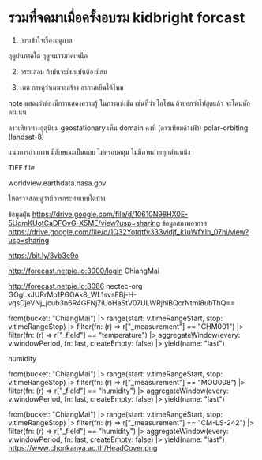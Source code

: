 # รวมที่จดมาเมื่อครั้งอบรม kidbright forcast
1. การเข้าใจเรื่องฤดูกาล

ฤดูฝนภาคใต้ ฤดูหนาวภาคเหนือ

2. กระแสลม
ถ้ามันจะมีฝนมันต้องมีลม

3. เฆต การดูว่าเมฆจะสร้าง อากาศเย็นได้ไหม

 note แสดงว่าต้องมีการแสดงความรู้ ในการแข่งขัน
เช่นที่ว่า โอโซน ถ้าบอกว่าไปสูดแล้ว จะโดนหักคะแนน

ดาวเทียวทางอุตุนิยม
geostationary เห็น domain คงที่ (ดาวเทียมค้างฟ้า)
polar-orbiting (landsat-8)

แนวการถ่ายภาพ มีลักษณะเป็นแถบ ไม่ครอบคลุม ไม่มีภาพถ่ายทุกตำแหน่ง

TIFF file 

worldview.earthdata.nasa.gov

ให้ตรวจสอบดูว่ามีการกระทำแบบใดบ้าง 

 
 ข้อมูลฝุ่น
https://drive.google.com/file/d/10610N98HX0E-5UdmKUotCaDFGvG-X5ME/view?usp=sharing
ข้อมูลสภาพอากาศ
https://drive.google.com/file/d/1Q32Yotqtfv333vidjf_k1uWfYIh_07hi/view?usp=sharing


https://bit.ly/3vb3e9o

http://forecast.netpie.io:3000/login
ChiangMai

http://forecast.netpie.io:8086
nectec-org
GOgLxJURrMp1PGOAk8_WL1svsFBj-H-vqsDjeVNj_jcub3n6R4GFNj7iUoHaStV07ULWRjhiBQcrNtml8ubThQ==


from(bucket: "ChiangMai")
|> range(start: v.timeRangeStart, stop: v.timeRangeStop)
|> filter(fn: (r) => r["_measurement"] == "CHM001")
|> filter(fn: (r) => r["_field"] == "temperature")
|> aggregateWindow(every: v.windowPeriod, fn: last, createEmpty: false)
|> yield(name: "last")

humidity

from(bucket: "ChiangMai")
|> range(start: v.timeRangeStart, stop: v.timeRangeStop)
|> filter(fn: (r) => r["_measurement"] == "MOU008")
|> filter(fn: (r) => r["_field"] == "humidity")
|> aggregateWindow(every: v.windowPeriod, fn: last, createEmpty: false)
|> yield(name: "last")

from(bucket: "ChiangMai")
|> range(start: v.timeRangeStart, stop: v.timeRangeStop)
|> filter(fn: (r) => r["_measurement"] == "CM-LS-242")
|> filter(fn: (r) => r["_field"] == "humidity")
|> aggregateWindow(every: v.windowPeriod, fn: last, createEmpty: false)
|> yield(name: "last")
https://www.chonkanya.ac.th/HeadCover.png
